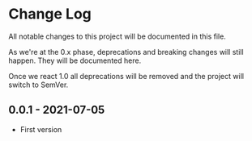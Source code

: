 # Change Log
All notable changes to this project will be documented in this file.

As we're at the 0.x phase, deprecations and breaking changes will still happen. They will be documented here.

Once we react 1.0 all deprecations will be removed and the project will switch to SemVer.

## 0.0.1 - 2021-07-05
- First version
